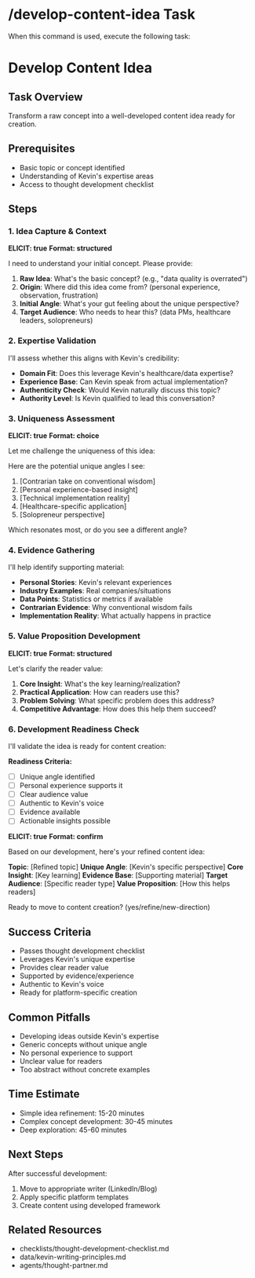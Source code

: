 # /develop-content-idea Task

When this command is used, execute the following task:

# Develop Content Idea

## Task Overview

Transform a raw concept into a well-developed content idea ready for creation.

## Prerequisites

- Basic topic or concept identified
- Understanding of Kevin's expertise areas
- Access to thought development checklist

## Steps

### 1. Idea Capture & Context

**ELICIT: true**
**Format: structured**

I need to understand your initial concept. Please provide:

1. **Raw Idea**: What's the basic concept? (e.g., "data quality is overrated")
2. **Origin**: Where did this idea come from? (personal experience, observation, frustration)
3. **Initial Angle**: What's your gut feeling about the unique perspective?
4. **Target Audience**: Who needs to hear this? (data PMs, healthcare leaders, solopreneurs)

### 2. Expertise Validation

I'll assess whether this aligns with Kevin's credibility:

- **Domain Fit**: Does this leverage Kevin's healthcare/data expertise?
- **Experience Base**: Can Kevin speak from actual implementation?
- **Authenticity Check**: Would Kevin naturally discuss this topic?
- **Authority Level**: Is Kevin qualified to lead this conversation?

### 3. Uniqueness Assessment

**ELICIT: true**
**Format: choice**

Let me challenge the uniqueness of this idea:

Here are the potential unique angles I see:

1. [Contrarian take on conventional wisdom]
2. [Personal experience-based insight]
3. [Technical implementation reality]
4. [Healthcare-specific application]
5. [Solopreneur perspective]

Which resonates most, or do you see a different angle?

### 4. Evidence Gathering

I'll help identify supporting material:

- **Personal Stories**: Kevin's relevant experiences
- **Industry Examples**: Real companies/situations
- **Data Points**: Statistics or metrics if available
- **Contrarian Evidence**: Why conventional wisdom fails
- **Implementation Reality**: What actually happens in practice

### 5. Value Proposition Development

**ELICIT: true**
**Format: structured**

Let's clarify the reader value:

1. **Core Insight**: What's the key learning/realization?
2. **Practical Application**: How can readers use this?
3. **Problem Solving**: What specific problem does this address?
4. **Competitive Advantage**: How does this help them succeed?

### 6. Development Readiness Check

I'll validate the idea is ready for content creation:

**Readiness Criteria:**

- [ ] Unique angle identified
- [ ] Personal experience supports it
- [ ] Clear audience value
- [ ] Authentic to Kevin's voice
- [ ] Evidence available
- [ ] Actionable insights possible

**ELICIT: true**
**Format: confirm**

Based on our development, here's your refined content idea:

**Topic**: [Refined topic]
**Unique Angle**: [Kevin's specific perspective]
**Core Insight**: [Key learning]
**Evidence Base**: [Supporting material]
**Target Audience**: [Specific reader type]
**Value Proposition**: [How this helps readers]

Ready to move to content creation? (yes/refine/new-direction)

## Success Criteria

- Passes thought development checklist
- Leverages Kevin's unique expertise
- Provides clear reader value
- Supported by evidence/experience
- Authentic to Kevin's voice
- Ready for platform-specific creation

## Common Pitfalls

- Developing ideas outside Kevin's expertise
- Generic concepts without unique angle
- No personal experience to support
- Unclear value for readers
- Too abstract without concrete examples

## Time Estimate

- Simple idea refinement: 15-20 minutes
- Complex concept development: 30-45 minutes
- Deep exploration: 45-60 minutes

## Next Steps

After successful development:

1. Move to appropriate writer (LinkedIn/Blog)
2. Apply specific platform templates
3. Create content using developed framework

## Related Resources

- checklists/thought-development-checklist.md
- data/kevin-writing-principles.md
- agents/thought-partner.md
